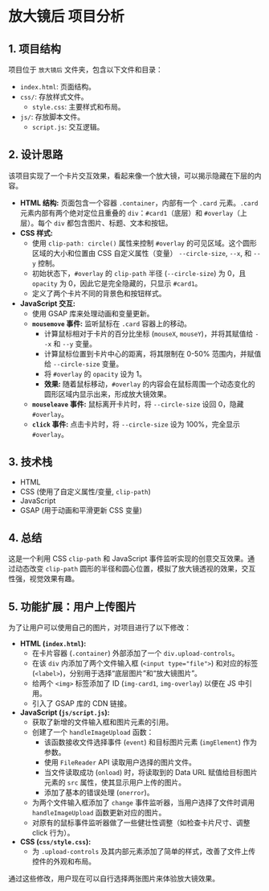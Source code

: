 # 放大镜后 项目分析

## 1. 项目结构

项目位于 `放大镜后` 文件夹，包含以下文件和目录：

- `index.html`: 页面结构。
- `css/`: 存放样式文件。
  - `style.css`: 主要样式和布局。
- `js/`: 存放脚本文件。
  - `script.js`: 交互逻辑。

## 2. 设计思路

该项目实现了一个卡片交互效果，看起来像一个放大镜，可以揭示隐藏在下层的内容。

- **HTML 结构:** 页面包含一个容器 `.container`，内部有一个 `.card` 元素。`.card` 元素内部有两个绝对定位且重叠的 `div`：`#card1`（底层）和 `#overlay`（上层）。每个 `div` 都包含图片、标题、文本和按钮。
- **CSS 样式:**
    - 使用 `clip-path: circle()` 属性来控制 `#overlay` 的可见区域。这个圆形区域的大小和位置由 CSS 自定义属性（变量） `--circle-size`, `--x`, 和 `--y` 控制。
    - 初始状态下，`#overlay` 的 `clip-path` 半径 (`--circle-size`) 为 0，且 `opacity` 为 0，因此它是完全隐藏的，只显示 `#card1`。
    - 定义了两个卡片不同的背景色和按钮样式。
- **JavaScript 交互:**
    - 使用 GSAP 库来处理动画和变量更新。
    - **`mousemove` 事件:** 监听鼠标在 `.card` 容器上的移动。
        - 计算鼠标相对于卡片的百分比坐标 (`mouseX`, `mouseY`)，并将其赋值给 `--x` 和 `--y` 变量。
        - 计算鼠标位置到卡片中心的距离，将其限制在 0-50% 范围内，并赋值给 `--circle-size` 变量。
        - 将 `#overlay` 的 `opacity` 设为 1。
        - **效果:** 随着鼠标移动，`#overlay` 的内容会在鼠标周围一个动态变化的圆形区域内显示出来，形成放大镜效果。
    - **`mouseleave` 事件:** 鼠标离开卡片时，将 `--circle-size` 设回 0，隐藏 `#overlay`。
    - **`click` 事件:** 点击卡片时，将 `--circle-size` 设为 100%，完全显示 `#overlay`。

## 3. 技术栈

- HTML
- CSS (使用了自定义属性/变量, `clip-path`)
- JavaScript
- GSAP (用于动画和平滑更新 CSS 变量)

## 4. 总结

这是一个利用 CSS `clip-path` 和 JavaScript 事件监听实现的创意交互效果。通过动态改变 `clip-path` 圆形的半径和圆心位置，模拟了放大镜透视的效果，交互性强，视觉效果有趣。 

## 5. 功能扩展：用户上传图片

为了让用户可以使用自己的图片，对项目进行了以下修改：

- **HTML (`index.html`):**
    - 在卡片容器 (`.container`) 外部添加了一个 `div.upload-controls`。
    - 在该 `div` 内添加了两个文件输入框 (`<input type="file">`) 和对应的标签 (`<label>`)，分别用于选择“底层图片”和“放大镜图片”。
    - 给两个 `<img>` 标签添加了 ID (`img-card1`, `img-overlay`) 以便在 JS 中引用。
    - 引入了 GSAP 库的 CDN 链接。
- **JavaScript (`js/script.js`):**
    - 获取了新增的文件输入框和图片元素的引用。
    - 创建了一个 `handleImageUpload` 函数：
        - 该函数接收文件选择事件 (`event`) 和目标图片元素 (`imgElement`) 作为参数。
        - 使用 `FileReader` API 读取用户选择的图片文件。
        - 当文件读取成功 (`onload`) 时，将读取到的 Data URL 赋值给目标图片元素的 `src` 属性，使其显示用户上传的图片。
        - 添加了基本的错误处理 (`onerror`)。
    - 为两个文件输入框添加了 `change` 事件监听器，当用户选择了文件时调用 `handleImageUpload` 函数更新对应的图片。
    - 对原有的鼠标事件监听器做了一些健壮性调整（如检查卡片尺寸、调整 click 行为）。
- **CSS (`css/style.css`):**
    - 为 `.upload-controls` 及其内部元素添加了简单的样式，改善了文件上传控件的外观和布局。

通过这些修改，用户现在可以自行选择两张图片来体验放大镜效果。 